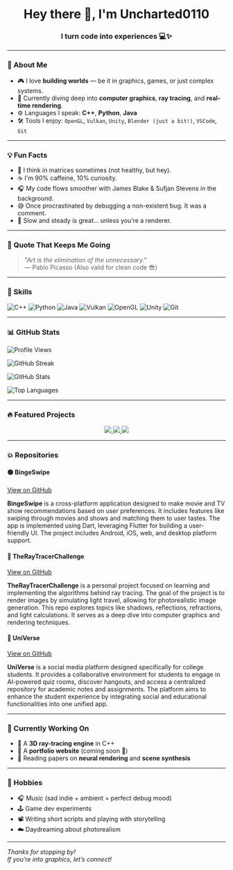 <h1 align="center">Hey there 👋, I'm Uncharted0110</h1>
<h3 align="center">I turn code into experiences 💻✨</h3>

---

### 🧠 About Me

- 🎮 I love **building worlds** — be it in graphics, games, or just complex systems.
- 🧱 Currently diving deep into **computer graphics**, **ray tracing**, and **real-time rendering**.
- ⚙️ Languages I speak: **C++**, **Python**, **Java**
- 🛠 Tools I enjoy: `OpenGL`, `Vulkan`, `Unity`, `Blender (just a bit!)`, `VSCode`, `Git`

---

### 💡 Fun Facts

- 🧠 I think in matrices sometimes (not healthy, but hey).
- ☕ I'm 90% caffeine, 10% curiosity.
- 🎧 My code flows smoother with James Blake & Sufjan Stevens in the background.
- 😅 Once procrastinated by debugging a non-existent bug. It was a comment.  
- 🐢 Slow and steady is great... unless you’re a renderer.

---

### 🧠 Quote That Keeps Me Going

> _"Art is the elimination of the unnecessary."_  
> — Pablo Picasso (Also valid for clean code 😎)

---

### 📌 Skills

![C++](https://img.shields.io/badge/C++-00599C?style=flat-square&logo=c%2B%2B&logoColor=white)
![Python](https://img.shields.io/badge/Python-3776AB?style=flat-square&logo=python&logoColor=white)
![Java](https://img.shields.io/badge/Java-ED8B00?style=flat-square&logo=java&logoColor=white)
![Vulkan](https://img.shields.io/badge/Vulkan-AC162C?style=flat-square&logo=vulkan&logoColor=white)
![OpenGL](https://img.shields.io/badge/OpenGL-5586A4?style=flat-square&logo=opengl&logoColor=white)
![Unity](https://img.shields.io/badge/Unity-100000?style=flat-square&logo=unity&logoColor=white)
![Git](https://img.shields.io/badge/Git-F05032?style=flat-square&logo=git&logoColor=white)

---

### 📊 GitHub Stats

![Profile Views](https://komarev.com/ghpvc/?username=Uncharted0110&style=flat-square)

![GitHub Streak](https://streak-stats.demolab.com?user=Uncharted0110&theme=tokyonight&hide_border=true)

![GitHub Stats](https://github-readme-stats.vercel.app/api?username=Uncharted0110&show_icons=true&theme=tokyonight)

![Top Languages](https://github-readme-stats.vercel.app/api/top-langs/?username=Uncharted0110&layout=compact&theme=tokyonight)

---

### 🔥 Featured Projects

<div align="center">
  <a href="https://github.com/Uncharted0110/BingeSwipe">
    <img src="https://github-readme-stats.vercel.app/api/pin/?username=Uncharted0110&repo=BingeSwipe&theme=tokyonight" />
  </a>
  <a href="https://github.com/Uncharted0110/TheRayTracerChallenge">
    <img src="https://github-readme-stats.vercel.app/api/pin/?username=Uncharted0110&repo=TheRayTracerChallenge&theme=tokyonight" />
  </a>
  <a href="https://github.com/Amoghk04/UniVerse">
    <img src="https://github-readme-stats.vercel.app/api/pin/?username=Amoghk04&repo=UniVerse&theme=tokyonight" />
  </a>
</div>

---

### 💥 Repositories

#### 🟢 **BingeSwipe**
[View on GitHub](https://github.com/Uncharted0110/BingeSwipe)

**BingeSwipe** is a cross-platform application designed to make movie and TV show recommendations based on user preferences. It includes features like swiping through movies and shows and matching them to user tastes. The app is implemented using Dart, leveraging Flutter for building a user-friendly UI. The project includes Android, iOS, web, and desktop platform support.

#### 🔴 **TheRayTracerChallenge**
[View on GitHub](https://github.com/Uncharted0110/TheRayTracerChallenge)

**TheRayTracerChallenge** is a personal project focused on learning and implementing the algorithms behind ray tracing. The goal of the project is to render images by simulating light travel, allowing for photorealistic image generation. This repo explores topics like shadows, reflections, refractions, and light calculations. It serves as a deep dive into computer graphics and rendering techniques.

#### 🔵 **UniVerse**
[View on GitHub](https://github.com/Amoghk04/UniVerse)

**UniVerse** is a social media platform designed specifically for college students. It provides a collaborative environment for students to engage in AI-powered quiz rooms, discover hangouts, and access a centralized repository for academic notes and assignments. The platform aims to enhance the student experience by integrating social and educational functionalities into one unified app.

---

### 🎯 Currently Working On

- 🧱 A **3D ray-tracing engine** in C++
- 🧩 A **portfolio website** (coming soon 👀)
- 🧠 Reading papers on **neural rendering** and **scene synthesis**

---

### 🧸 Hobbies

- 🎧 Music (sad indie + ambient = perfect debug mood)
- 🕹 Game dev experiments
- 📽 Writing short scripts and playing with storytelling
- ☁️ Daydreaming about photorealism

---

_Thanks for stopping by!_  
_If you’re into graphics, let’s connect!_
